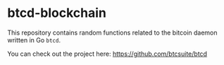 # btcd-blockchain

This repository contains random functions related to the bitcoin daemon written in Go `btcd`.

You can check out the project here: https://github.com/btcsuite/btcd